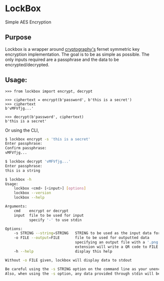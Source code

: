 # LockBox
Simple AES Encryption

## Purpose
Lockbox is a wrapper around [cryptography's](https://cryptography.io/en/latest/) fernet symmetric key encryption implementation. The goal is to be as simple as possible. The only inputs required are a passphrase and the data to be encrypted/decrypted.

## Usage:
```
>>> from lockbox import encrypt, decrypt

>>> ciphertext = encrypt(b'password', b'this is a secret')
>>> ciphertext
b'vMFVfjg...'

>>> decrypt(b'password', ciphertext)
b'this is a secret'
```
Or using the CLI,
```bash
$ lockbox encrypt -s 'this is a secret'
Enter passphrase:
Confirm passphrase:
vMFVfjg...

$ lockbox decrypt 'vMFVfjg...'
Enter passphrase:
this is a string

$ lockbox -h
Usage:
    lockbox <cmd> [<input>] [options]
    lockbox --version
    lockbox --help

Arguments:
    cmd    encrypt or decrypt
    input  file to be used for input
           specify '-' to use stdin

Options:
    -s STRING --string=STRING   STRING to be used as the input data for encrypting/decrypting
    -o FILE --output=FILE       file to be used for outputted data
                                specifying an output file with a '.png'
                                extension will write a QR code to FILE
    -h --help                   display this help

Without -o FILE given, lockbox will display data to stdout

Be careful using the -s STRING option on the command line as your unencrypted plaintext may be stored in your history.
Also, when using the -s option, any data provided through stdin will be ignored.
```
